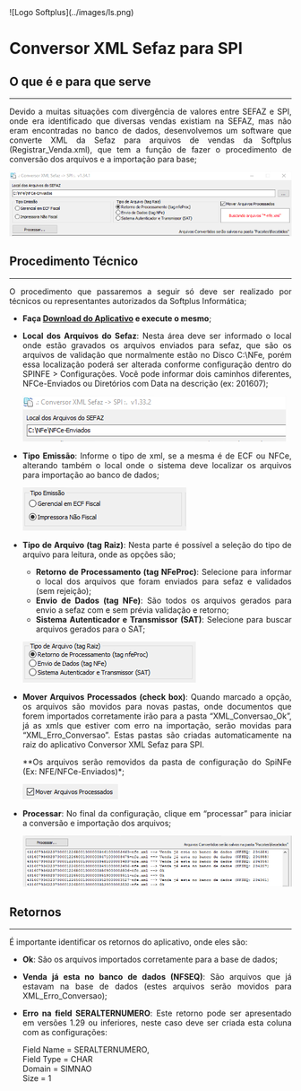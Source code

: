 <div style="text-align:justify;">
![Logo Softplus](../images/ls.png)

# Conversor XML Sefaz para SPI

## O que é e para que serve
***
Devido a muitas situações com divergência de valores entre SEFAZ e SPI, onde era identificado que diversas vendas existiam na SEFAZ, mas não eram encontradas no banco de dados, desenvolvemos um software que converte XML da Sefaz para arquivos de vendas da Softplus (Registrar_Venda.xml), que tem a função de fazer o procedimento de conversão dos arquivos e a importação para base;

![Conversor XML](../images/ConversorXML/1.png)

## Procedimento Técnico
***
O procedimento que passaremos a seguir só deve ser realizado por técnicos ou representantes autorizados da Softplus Informática;
* **Faça <a href="https://mega.nz/#!kkRUQQbD!fgdHi8uv8cHu0Sqc8aREThmzO9vS4OxfH5B2Cfc5YmM" target="_new">Download do Aplicativo</a> e execute o mesmo**;

* **Local dos Arquivos do Sefaz**: Nesta área deve ser informado o local onde estão gravados os arquivos enviados para sefaz, que são os arquivos de validação que normalmente estão no Disco C:\NFe, porém essa localização poderá ser alterada conforme configuração dentro do SPINFE > Configurações. 
Você pode informar dois caminhos diferentes, NFCe-Enviados ou Diretórios com Data na descrição (ex: 201607);

    ![Conversor XML](../images/ConversorXML/2.png)

* **Tipo Emissão**: Informe o tipo de xml, se a mesma é de ECF ou NFCe, alterando também o local onde o sistema deve localizar os arquivos para importação ao banco de dados;

    ![Conversor XML](../images/ConversorXML/3.png)

* **Tipo de Arquivo (tag Raiz)**: Nesta parte é possível a seleção do tipo de arquivo para leitura, onde as opções são;
    * **Retorno de Processamento (tag NFeProc)**: Selecione para informar o local dos arquivos que foram enviados para sefaz e validados (sem rejeição);
    * **Envio de Dados (tag NFe)**: São todos os arquivos gerados para envio a sefaz com e sem prévia validação e retorno;
    * **Sistema Autenticador e Transmissor (SAT)**: Selecione para buscar arquivos gerados para o SAT;

    ![Conversor XML](../images/ConversorXML/4.png)

* **Mover Arquivos Processados (check box)**: Quando marcado a opção, os arquivos são movidos para novas pastas, onde documentos que forem importados corretamente irão para a pasta “XML_Conversao_Ok”, já as xmls que estiver com erro na importação, serão movidas para “XML_Erro_Conversao”. Estas pastas são criadas automaticamente na raiz do aplicativo Conversor XML Sefaz para SPI. 

    **Os arquivos serão removidos da pasta de configuração do SpiNFe (Ex: NFE/NFCe-Enviados)*;

    ![Conversor XML](../images/ConversorXML/5.png)

* **Processar**: No final da configuração, clique em “processar” para iniciar a conversão e importação dos arquivos;

    ![Conversor XML](../images/ConversorXML/6.png)

## Retornos
***
É importante identificar os retornos do aplicativo, onde eles são:
* **Ok**: São os arquivos importados corretamente para a base de dados;
* **Venda já esta no banco de dados (NFSEQ)**: São arquivos que já estavam na base de dados (estes arquivos serão movidos para XML_Erro_Conversao);
* **Erro na field SERALTERNUMERO**: Este retorno pode ser apresentado em versões 1.29 ou inferiores, neste caso deve ser criada esta coluna com as configurações:

    Field Name = SERALTERNUMERO,    
    Field Type = CHAR    
    Domain = SIMNAO    
    Size = 1
